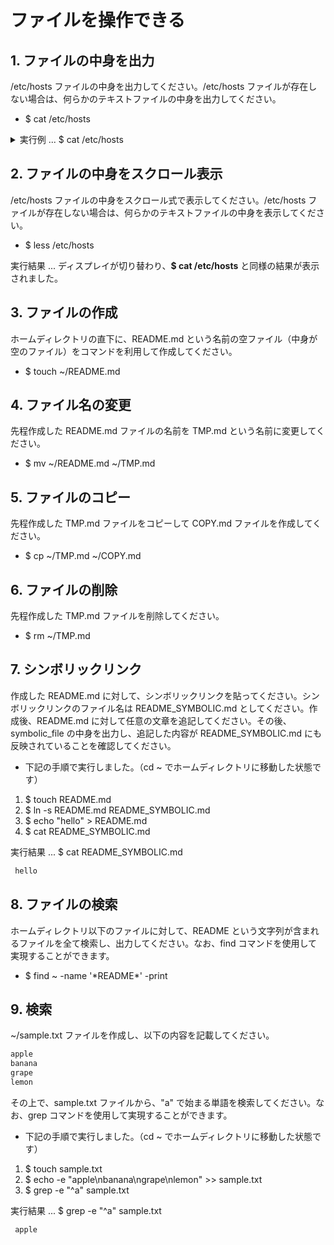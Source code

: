 # ファイルを操作できる

## 1. ファイルの中身を出力

/etc/hosts ファイルの中身を出力してください。/etc/hosts ファイルが存在しない場合は、何らかのテキストファイルの中身を出力してください。

- $ cat /etc/hosts

<details><summary>実行例 ... $ cat /etc/hosts</summary>

```bash
127.0.0.1       localhost
127.0.1.1       DESKTOP-T0UOT7S.localdomain     DESKTOP-T0UOT7S

::1     ip6-localhost ip6-loopback
fe00::0 ip6-localnet
ff00::0 ip6-mcastprefix
ff02::1 ip6-allnodes
ff02::2 ip6-allrouters
```
</details>

## 2. ファイルの中身をスクロール表示

/etc/hosts ファイルの中身をスクロール式で表示してください。/etc/hosts ファイルが存在しない場合は、何らかのテキストファイルの中身を表示してください。

- $ less /etc/hosts

実行結果 ... ディスプレイが切り替わり、**$ cat /etc/hosts** と同様の結果が表示されました。

## 3. ファイルの作成

ホームディレクトリの直下に、README.md という名前の空ファイル（中身が空のファイル）をコマンドを利用して作成してください。

- $ touch ~/README.md

## 4. ファイル名の変更

先程作成した README.md ファイルの名前を TMP.md という名前に変更してください。

- $ mv ~/README.md ~/TMP.md

## 5. ファイルのコピー

先程作成した TMP.md ファイルをコピーして COPY.md ファイルを作成してください。

- $ cp ~/TMP.md ~/COPY.md

## 6. ファイルの削除

先程作成した TMP.md ファイルを削除してください。

- $ rm ~/TMP.md

## 7. シンボリックリンク

作成した README.md に対して、シンボリックリンクを貼ってください。シンボリックリンクのファイル名は README_SYMBOLIC.md としてください。作成後、README.md に対して任意の文章を追記してください。その後、symbolic_file の中身を出力し、追記した内容が README_SYMBOLIC.md にも反映されていることを確認してください。

- 下記の手順で実行しました。（cd ~ でホームディレクトリに移動した状態です）
1. $ touch README.md
2. $ ln -s README.md README_SYMBOLIC.md
3. $ echo "hello" > README.md
4. $ cat README_SYMBOLIC.md

実行結果 ... $ cat README_SYMBOLIC.md

```bash
 hello
 ```

## 8. ファイルの検索

ホームディレクトリ以下のファイルに対して、README という文字列が含まれるファイルを全て検索し、出力してください。なお、find コマンドを使用して実現することができます。

- $ find ~ -name '\*README\*' -print

## 9. 検索

~/sample.txt ファイルを作成し、以下の内容を記載してください。

```bash
apple
banana
grape
lemon
```

その上で、sample.txt ファイルから、"a" で始まる単語を検索してください。なお、grep コマンドを使用して実現することができます。

- 下記の手順で実行しました。（cd ~ でホームディレクトリに移動した状態です）
1. $ touch sample.txt
2. $ echo -e "apple\nbanana\ngrape\nlemon" >> sample.txt
3. $ grep -e "^a" sample.txt

実行結果 ... $ grep -e "^a" sample.txt

```bash
 apple
 ```